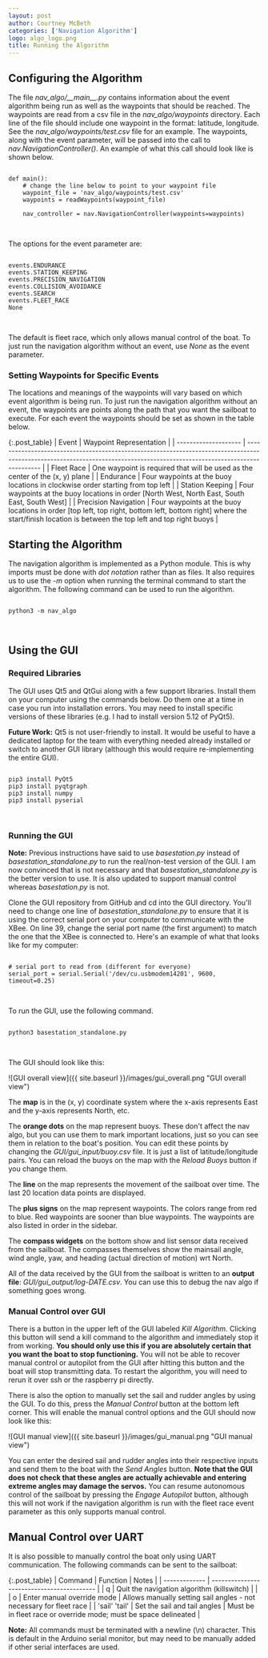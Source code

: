 ```yaml
---
layout: post
author: Courtney McBeth
categories: ['Navigation Algorithm']
logo: algo_logo.png
title: Running the Algorithm
---
```


<link rel="stylesheet" href="{{site.baseurl}}/css/code_styles/hybrid.css">
<script src="{{site.baseurl}}/js/highlight.pack.js"></script>
<script>hljs.initHighlightingOnLoad();</script>

## Configuring the Algorithm

The file _nav\_algo/\_\_main\_\_.py_ contains information about the event algorithm being run as well as the waypoints that should be reached. The waypoints are read from a csv file in the _nav\_algo/waypoints_ directory. Each line of the file should include one waypoint in the format: latitude, longitude. See the _nav\_algo/waypoints/test.csv_ file for an example. The waypoints, along with the event parameter, will be passed into the call to _nav.NavigationController()_. An example of what this call should look like is shown below.

<pre>
<code class="python">
def main():
    # change the line below to point to your waypoint file
    waypoint_file = 'nav_algo/waypoints/test.csv'
    waypoints = readWaypoints(waypoint_file)

    nav_controller = nav.NavigationController(waypoints=waypoints)

</code>
</pre>

The options for the event parameter are:

<pre>
<code class="python">
events.ENDURANCE
events.STATION_KEEPING
events.PRECISION_NAVIGATION
events.COLLISION_AVOIDANCE
events.SEARCH
events.FLEET_RACE
None

</code>
</pre>

The default is fleet race, which only allows manual control of the boat. To just run the navigation algorithm without an event, use _None_ as the event parameter.

### Setting Waypoints for Specific Events

The locations and meanings of the waypoints will vary based on which event algorithm is being run. To just run the navigation algorithm without an event, the waypoints are points along the path that you want the sailboat to execute. For each event the waypoints should be set as shown in the table below.

{:.post_table}
| Event                | Waypoint Representation                                                                                                                                                    |
| -------------------- | -------------------------------------------------------------------------------------------------------------------------------------------------------------------------- |
| Fleet Race           | One waypoint is required that will be used as the center of the (x, y) plane                                                                                               |
| Endurance            | Four waypoints at the buoy locations in clockwise order starting from top left                                                                                             |
| Station Keeping      | Four waypoints at the buoy locations in order [North West, North East, South East, South West]                                                                             |
| Precision Navigation | Four waypoints at the buoy locations in order [top left, top right, bottom left, bottom right] where the start/finish location is between the top left and top right buoys |


## Starting the Algorithm

The navigation algorithm is implemented as a Python module. This is why imports must be done with _dot notation_ rather than as files. It also requires us to use the _-m_ option when running the terminal command to start the algorithm. The following command can be used to run the algorithm.

<pre>
<code class="shell">
python3 -m nav_algo

</code>
</pre>

## Using the GUI

### Required Libraries

The GUI uses Qt5 and QtGui along with a few support libraries. Install them on your computer using the commands below. Do them one at a time in case you run into installation errors. You may need to install specific versions of these libraries (e.g. I had to install version 5.12 of PyQt5).

**Future Work:** Qt5 is not user-friendly to install. It would be useful to have a dedicated laptop for the team with everything needed already installed or switch to another GUI library (although this would require re-implementing the entire GUI).

<pre>
<code class="shell">
pip3 install PyQt5
pip3 install pyqtgraph
pip3 install numpy
pip3 install pyserial

</code>
</pre>

### Running the GUI

**Note:** Previous instructions have said to use _basestation.py_ instead of _basestation\_standalone.py_ to run the real/non-test version of the GUI. I am now convinced that is not necessary and that _basestation\_standalone.py_ is the better version to use. It is also updated to support manual control whereas _basestation.py_ is not.

Clone the GUI repository from GitHub and cd into the GUI directory. You'll need to change one line of _basestation\_standalone.py_ to ensure that it is using the correct serial port on your computer to communicate with the XBee. On line 39, change the serial port name (the first argument) to match the one that the XBee is connected to. Here's an example of what that looks like for my computer:

<pre>
<code class="python">
# serial port to read from (different for everyone)
serial_port = serial.Serial('/dev/cu.usbmodem14201', 9600, timeout=0.25)

</code>
</pre>

To run the GUI, use the following command.

<pre>
<code class="shell">
python3 basestation_standalone.py

</code>
</pre>

The GUI should look like this:

![GUI overall view]({{ site.baseurl }}/images/gui_overall.png "GUI overall view")

The **map** is in the (x, y) coordinate system where the x-axis represents East and the y-axis represents North, etc.

The **orange dots** on the map represent buoys. These don't affect the nav algo, but you can use them to mark important locations, just so you can see them in relation to the boat's position. You can edit these points by changing the _GUI/gui\_input/buoy.csv_ file. It is just a list of latitude/longitude pairs. You can reload the buoys on the map with the _Reload Buoys_ button if you change them.

The **line** on the map represents the movement of the sailboat over time. The last 20 location data points are displayed.

The **plus signs** on the map represent waypoints. The colors range from red to blue. Red waypoints are sooner than blue waypoints. The waypoints are also listed in order in the sidebar.

The **compass widgets** on the bottom show and list sensor data received from the sailboat. The compasses themselves show the mainsail angle, wind angle, yaw, and heading (actual direction of motion) wrt North.

All of the data received by the GUI from the sailboat is written to an **output file**: _GUI/gui\_output/log-DATE.csv_. You can use this to debug the nav algo if something goes wrong.

### Manual Control over GUI

There is a button in the upper left of the GUI labeled _Kill Algorithm_. Clicking this button will send a kill command to the algorithm and immediately stop it from working. **You should only use this if you are absolutely certain that you want the boat to stop functioning.** You will not be able to recover manual control or autopilot from the GUI after hitting this button and the boat will stop transmitting data. To restart the algorithm, you will need to rerun it over ssh or the raspberry pi directly.

There is also the option to manually set the sail and rudder angles by using the GUI. To do this, press the _Manual Control_ button at the bottom left corner. This will enable the manual control options and the GUI should now look like this:

![GUI manual view]({{ site.baseurl }}/images/gui_manual.png "GUI manual view")

You can enter the desired sail and rudder angles into their respective inputs and send them to the boat with the _Send Angles_ button. **Note that the GUI does not check that these angles are actually achievable and entering extreme angles may damage the servos.** You can resume autonomous control of the sailboat by pressing the _Engage Autopilot_ button, although this will not work if the navigation algorithm is run with the fleet race event parameter as this only supports manual control.

## Manual Control over UART

It is also possible to manually control the boat only using UART communication. The following commands can be sent to the sailboat:

{:.post_table}
| Command       | Function                                   | Notes                                                              |
| ------------- | ------------------------------------------ |
| q             | Quit the navigation algorithm (killswitch) |                                                                    |
| o             | Enter manual override mode                 | Allows manually setting sail angles - not necessary for fleet race |
| 'sail' 'tail' | Set the sail and tail angles               | Must be in fleet race or override mode; must be space delineated   |

**Note:** All commands must be terminated with a newline (\n) character. This is default in the Arduino serial monitor, but may need to be manually added if other serial interfaces are used.